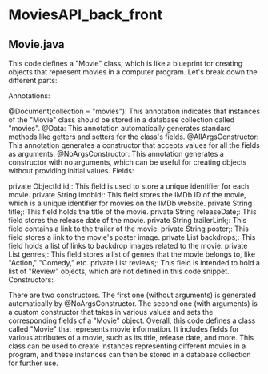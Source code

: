 # MoviesAPI_back_front

## Movie.java

This code defines a "Movie" class, which is like a blueprint for creating objects that represent movies in a computer program. Let's break down the different parts:

Annotations:

@Document(collection = "movies"): This annotation indicates that instances of the "Movie" class should be stored in a database collection called "movies".
@Data: This annotation automatically generates standard methods like getters and setters for the class's fields.
@AllArgsConstructor: This annotation generates a constructor that accepts values for all the fields as arguments.
@NoArgsConstructor: This annotation generates a constructor with no arguments, which can be useful for creating objects without providing initial values.
Fields:

private ObjectId id;: This field is used to store a unique identifier for each movie.
private String imdbId;: This field stores the IMDb ID of the movie, which is a unique identifier for movies on the IMDb website.
private String title;: This field holds the title of the movie.
private String releaseDate;: This field stores the release date of the movie.
private String trailerLink;: This field contains a link to the trailer of the movie.
private String poster;: This field stores a link to the movie's poster image.
private List<String> backdrops;: This field holds a list of links to backdrop images related to the movie.
private List<String> genres;: This field stores a list of genres that the movie belongs to, like "Action," "Comedy," etc.
private List<Review> reviews;: This field is intended to hold a list of "Review" objects, which are not defined in this code snippet.
Constructors:

There are two constructors. The first one (without arguments) is generated automatically by @NoArgsConstructor. The second one (with arguments) is a custom constructor that takes in various values and sets the corresponding fields of a "Movie" object.
Overall, this code defines a class called "Movie" that represents movie information. It includes fields for various attributes of a movie, such as its title, release date, and more. This class can be used to create instances representing different movies in a program, and these instances can then be stored in a database collection for further use.
